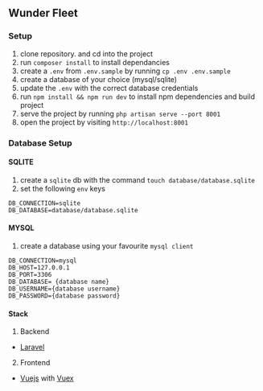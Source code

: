 
## Wunder Fleet

### Setup
1. clone repository. and cd into the project
2. run `composer install` to install dependancies
3. create a `.env` from `.env.sample` by running `cp .env .env.sample`
4. create a database of your choice (mysql/sqlite)
5. update the `.env` with the correct database credentials
6. run `npm install && npm run dev` to install npm dependencies and build project
7. serve the project by running `php artisan serve --port 8001` 
8. open the project by visiting `http://localhost:8001`


### Database Setup
#### SQLITE
1. create a `sqlite` db with the command `touch database/database.sqlite`
2. set the following `env` keys
```
DB_CONNECTION=sqlite
DB_DATABASE=database/database.sqlite
```

#### MYSQL
1. create a database using your favourite `mysql client`
```
DB_CONNECTION=mysql
DB_HOST=127.0.0.1
DB_PORT=3306
DB_DATABASE= {database name}
DB_USERNAME={database username}
DB_PASSWORD={database password}
```

#### Stack
1. Backend
 - [Laravel](https://laravel.com)
2. Frontend
- [Vuejs](https://vuejs.org/) with [Vuex](https://vuex.vuejs.org/)

####
